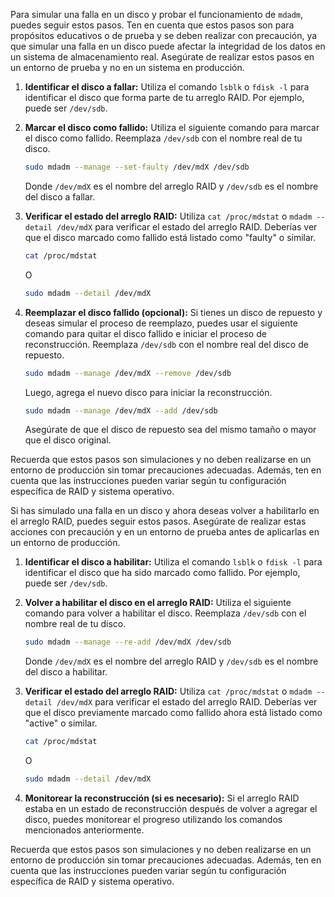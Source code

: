 Para simular una falla en un disco y probar el funcionamiento de `mdadm`, puedes seguir estos pasos. Ten en cuenta que estos pasos son para propósitos educativos o de prueba y se deben realizar con precaución, ya que simular una falla en un disco puede afectar la integridad de los datos en un sistema de almacenamiento real. Asegúrate de realizar estos pasos en un entorno de prueba y no en un sistema en producción.

1. **Identificar el disco a fallar:**
   Utiliza el comando `lsblk` o `fdisk -l` para identificar el disco que forma parte de tu arreglo RAID. Por ejemplo, puede ser `/dev/sdb`.

2. **Marcar el disco como fallido:**
   Utiliza el siguiente comando para marcar el disco como fallido. Reemplaza `/dev/sdb` con el nombre real de tu disco.

   ```bash
   sudo mdadm --manage --set-faulty /dev/mdX /dev/sdb
   ```

   Donde `/dev/mdX` es el nombre del arreglo RAID y `/dev/sdb` es el nombre del disco a fallar.

3. **Verificar el estado del arreglo RAID:**
   Utiliza `cat /proc/mdstat` o `mdadm --detail /dev/mdX` para verificar el estado del arreglo RAID. Deberías ver que el disco marcado como fallido está listado como "faulty" o similar.

   ```bash
   cat /proc/mdstat
   ```

   O

   ```bash
   sudo mdadm --detail /dev/mdX
   ```

4. **Reemplazar el disco fallido (opcional):**
   Si tienes un disco de repuesto y deseas simular el proceso de reemplazo, puedes usar el siguiente comando para quitar el disco fallido e iniciar el proceso de reconstrucción. Reemplaza `/dev/sdb` con el nombre real del disco de repuesto.

   ```bash
   sudo mdadm --manage /dev/mdX --remove /dev/sdb
   ```

   Luego, agrega el nuevo disco para iniciar la reconstrucción.

   ```bash
   sudo mdadm --manage /dev/mdX --add /dev/sdb
   ```

   Asegúrate de que el disco de repuesto sea del mismo tamaño o mayor que el disco original.

Recuerda que estos pasos son simulaciones y no deben realizarse en un entorno de producción sin tomar precauciones adecuadas. Además, ten en cuenta que las instrucciones pueden variar según tu configuración específica de RAID y sistema operativo.

Si has simulado una falla en un disco y ahora deseas volver a habilitarlo en el arreglo RAID, puedes seguir estos pasos. Asegúrate de realizar estas acciones con precaución y en un entorno de prueba antes de aplicarlas en un entorno de producción.

1. **Identificar el disco a habilitar:**
   Utiliza el comando `lsblk` o `fdisk -l` para identificar el disco que ha sido marcado como fallido. Por ejemplo, puede ser `/dev/sdb`.

2. **Volver a habilitar el disco en el arreglo RAID:**
   Utiliza el siguiente comando para volver a habilitar el disco. Reemplaza `/dev/sdb` con el nombre real de tu disco.

   ```bash
   sudo mdadm --manage --re-add /dev/mdX /dev/sdb
   ```

   Donde `/dev/mdX` es el nombre del arreglo RAID y `/dev/sdb` es el nombre del disco a habilitar.

3. **Verificar el estado del arreglo RAID:**
   Utiliza `cat /proc/mdstat` o `mdadm --detail /dev/mdX` para verificar el estado del arreglo RAID. Deberías ver que el disco previamente marcado como fallido ahora está listado como "active" o similar.

   ```bash
   cat /proc/mdstat
   ```

   O

   ```bash
   sudo mdadm --detail /dev/mdX
   ```

4. **Monitorear la reconstrucción (si es necesario):**
   Si el arreglo RAID estaba en un estado de reconstrucción después de volver a agregar el disco, puedes monitorear el progreso utilizando los comandos mencionados anteriormente.

Recuerda que estos pasos son simulaciones y no deben realizarse en un entorno de producción sin tomar precauciones adecuadas. Además, ten en cuenta que las instrucciones pueden variar según tu configuración específica de RAID y sistema operativo.
